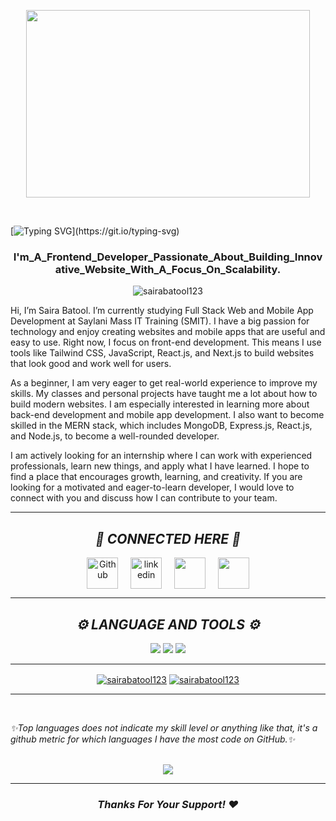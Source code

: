 <p align="center"><img src="https://static.wixstatic.com/media/b313a9_89ebec0c5f384c65a9551f0c1ec18ca9~mv2.gif" height="300px" width="95%"/></p>
<br>
<!-- ![logo](https://github.com/SairaBatool123/SairaBatool123/blob/main/banner-software-ui-and-development-for-different-vector-37731495.jpg)
<h1 align="center"><i>HELLO! 👋 I'M SAIRA BATOOL ☺️ </i></h1> -->

[![Typing SVG](https://readme-typing-svg.demolab.com/?lines="Tech+Enthusiast+|+Lifelong+|+Learner";"Driven+|+Curious+|+Ambitious";)](https://git.io/typing-svg)

<h3 align="center"><b>I'm_A_Frontend_Developer_Passionate_About_Building_Innovative_Website_With_A_Focus_On_Scalability.</b></h3>

<p align="center"> <img src="https://komarev.com/ghpvc/?username=sairabatool123&label=Profile%20views&color=0e75b6&style=flat" alt="sairabatool123" /> </p>

Hi, I’m Saira Batool. I’m currently studying Full Stack Web and Mobile App Development at Saylani Mass IT Training (SMIT). I have a big passion for technology and enjoy creating websites and mobile apps that are useful and easy to use. Right now, I focus on front-end development. This means I use tools like Tailwind CSS, JavaScript, React.js, and Next.js to build websites that look good and work well for users.

As a beginner, I am very eager to get real-world experience to improve my skills. My classes and personal projects have taught me a lot about how to build modern websites. I am especially interested in learning more about back-end development and mobile app development. I also want to become skilled in the MERN stack, which includes MongoDB, Express.js, React.js, and Node.js, to become a well-rounded developer.

I am actively looking for an internship where I can work with experienced professionals, learn new things, and apply what I have learned. I hope to find a place that encourages growth, learning, and creativity. If you are looking for a motivated and eager-to-learn developer, I would love to connect with you and discuss how I can contribute to your team.

  
<hr>
<h2 align="center"><i>🔗 CONNECTED HERE 🔗</i></h2>

<p align="center">
	<a href="github.com/sairabatool123" target="blank"><img align="center"
			src="https://skillicons.dev/icons?i=github" 
			alt="Github" height="50" width="50" /></a>&nbsp;&nbsp;&nbsp;&nbsp;
	<a href="https://www.linkedin.com/in/sairabatool123/" target="blank" ><img align="center" 
			src="https://skillicons.dev/icons?i=linkedin" height="50" width="50" alt="linkedin" /></a>&nbsp;&nbsp;&nbsp;&nbsp;
   <a href="https://email.com/sairabatool787@gmail.com" target="blank"><img align="center"
			src="https://skillicons.dev/icons?i=gmail" alt="" height="50" width="50" /></a>&nbsp;&nbsp;&nbsp;&nbsp;
    <a href="https://discord.com/channels/@me" target="blank"><img align="center"
			src="https://skillicons.dev/icons?i=discord" alt="" height="50" width="50" /></a>
	
	
	
</p>

<hr/>

<!-- <hr>

<h3 align="left">Connect with me:</h3>
<p align="left">
  <a href="https://linkedin.com/in/www.linkedin.com/in/sairabatool123" style="margin-right: 5px;">
    <img align="center" src="https://img.shields.io/badge/linkedin-%230077B5.svg?&style=for-the-badge&logo=linkedin&logoColor=white" />
  </a>
  <a href="mailto:sairabatool787@gmail.com?subject=Olá%20Bruno%20Tacca" style="margin-left: 5px;">
    <img align="center" src="https://img.shields.io/badge/gmail-%23D14836.svg?&style=for-the-badge&logo=gmail&logoColor=white" height="30" width="90"/>
  </a>
</p>

<hr> -->

<h2 align="center"><i>⚙️ LANGUAGE AND TOOLS ⚙️ </i></h2>
<p align='center'>
    <img src="https://skillicons.dev/icons?i=git,github,c,html,css,vscode"/>
<!--    <img src="https://skillicons.dev/icons?i=ts,react,express,mongodb,nodejs,nextjs"/>-->
   <img src="https://skillicons.dev/icons?i=firebase,figma"/> 
   <img src="https://skillicons.dev/icons?i=bootstrap,python,tailwind"/>
</p>

<hr>
<!-- <h3 align="left">Languages and Tools:</h3>
<p align="left">
  <a href="https://www.w3.org/html/" target="_blank" rel="noreferrer">
    <img src="https://raw.githubusercontent.com/devicons/devicon/master/icons/html5/html5-original-wordmark.svg" alt="html5" width="40" height="40"/>
  </a>
  <a href="https://www.w3schools.com/css/" target="_blank" rel="noreferrer">
    <img src="https://raw.githubusercontent.com/devicons/devicon/master/icons/css3/css3-original-wordmark.svg" alt="css3" width="40" height="40"/>
  </a>
  <a href="https://developer.mozilla.org/en-US/docs/Web/JavaScript" target="_blank" rel="noreferrer">
    <img src="https://raw.githubusercontent.com/devicons/devicon/master/icons/javascript/javascript-original.svg" alt="javascript" width="40" height="40"/>
  </a>
  <a href="https://getbootstrap.com" target="_blank" rel="noreferrer">
    <img src="https://raw.githubusercontent.com/devicons/devicon/master/icons/bootstrap/bootstrap-plain-wordmark.svg" alt="bootstrap" width="40" height="40"/>
  </a>
  <br>
  <a href="https://www.python.org" target="_blank" rel="noreferrer">
    <img src="https://raw.githubusercontent.com/devicons/devicon/master/icons/python/python-original.svg" alt="python" width="40" height="40"/>
  </a>
  <a href="https://www.cprogramming.com/" target="_blank" rel="noreferrer">
    <img src="https://raw.githubusercontent.com/devicons/devicon/master/icons/c/c-original.svg" alt="c" width="40" height="40"/>
  </a><br>
  <a href="https://git-scm.com/" target="_blank" rel="noreferrer">
    <img src="https://www.vectorlogo.zone/logos/git-scm/git-scm-icon.svg" alt="git" width="40" height="40"/>
  </a>
</p> -->
<p align="center">
<a href="https://github.com/sairabatool123/github-readme-stats"><img align="center" src="https://github-readme-stats.vercel.app/api?username=sairabatool123&show_icons=true&locale=en" alt="sairabatool123" /></a>
<a href="https://github.com/sairabatool123/github-readme-stats"><img align="center" src="https://github-readme-streak-stats.herokuapp.com/?user=sairabatool123&" alt="sairabatool123" /></a></p>
<hr/>

<br>

<i>✨Top languages does not indicate my skill level or anything like that, it's a github metric for which languages I have the most code on GitHub.✨</i>
<br>&nbsp;&nbsp;&nbsp;&nbsp;&nbsp;&nbsp;&nbsp;&nbsp;&nbsp;&nbsp;&nbsp;&nbsp;&nbsp;&nbsp;&nbsp;&nbsp;&nbsp;
<p align="center"><a href="https://github.com/sairabatool123/github-readme-stats"><img align="center" src="https://github-readme-stats.vercel.app/api/top-langs/?username=sairabatool123&layout=compact&theme=buefy&hide_border=true" /></a></p>
<hr/>

<h3 align="center" ><i>Thanks For Your Support! ❤️</i></h3>



